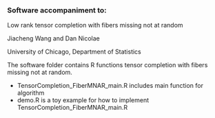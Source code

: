 ### Software accompaniment to:

Low rank tensor completion with fibers missing not at random

Jiacheng Wang and Dan Nicolae

University of Chicago, Department of Statistics

The software folder contains R functions tensor completion with fibers missing not at random.

-  TensorCompletion_FiberMNAR_main.R includes main function for algorithm
-  demo.R is a toy example for how to implement TensorCompletion_FiberMNAR_main.R

